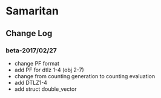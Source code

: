 # Samaritan
## Change Log
### beta-2017/02/27
- change PF format
- add PF for dtlz 1-4 (obj 2-7)
- change from counting generation to counting evaluation
- add DTLZ1-4
- add struct double_vector

